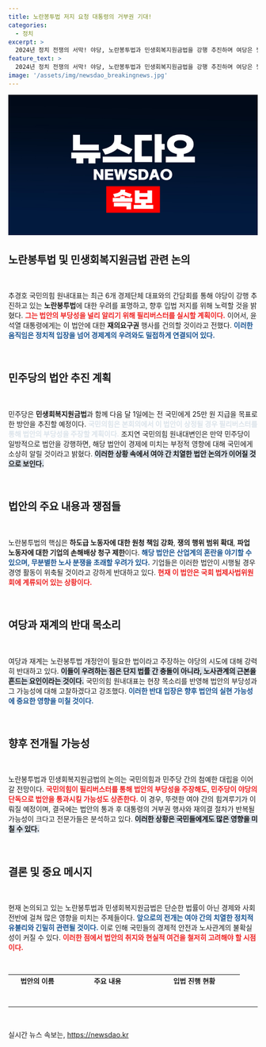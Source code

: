 ```yaml
---
title: 노란봉투법 저지 요청 대통령의 거부권 기대!
categories:
  - 정치
excerpt: >
  2024년 정치 전쟁의 서막! 야당, 노란봉투법과 민생회복지원금법을 강행 추진하며 여당은 필리버스터로 저지 시도. 경제계 우려와 함께 혼란의 국회가 펼쳐질 조짐!
feature_text: >
  2024년 정치 전쟁의 서막! 야당, 노란봉투법과 민생회복지원금법을 강행 추진하며 여당은 필리버스터로 저지 시도. 경제계 우려와 함께 혼란의 국회가 펼쳐질 조짐!
image: '/assets/img/newsdao_breakingnews.jpg'
---
```


<p><img src="/assets/img/newsdao_breakingnews.jpg" alt="cryptoinkorea 속보" /></p>

<h2 data-ke-size="size26">노란봉투법 및 민생회복지원금법 관련 논의</h2>

<p data-ke-size="size16">&nbsp;</p>

<p>추경호 국민의힘 원내대표는 최근 6개 경제단체 대표와의 간담회를 통해 야당이 강행 추진하고 있는 <strong>노란봉투법</strong>에 대한 우려를 표명하고, 향후 입법 저지를 위해 노력할 것을 밝혔다. <b><span style="color: #ee2323;">그는 법안의 부당성을 널리 알리기 위해 필리버스터를 실시할 계획이다.</span></b> 이어서, 윤석열 대통령에게는 이 법안에 대한 <strong>재의요구권</strong> 행사를 건의할 것이라고 전했다. <b><span style="color: #1a5490;">이러한 움직임은 정치적 입장을 넘어 경제계의 우려와도 밀접하게 연결되어 있다.</span></b> </p>

<p data-ke-size="size16">&nbsp;</p>

<h2 data-ke-size="size26">민주당의 법안 추진 계획</h2>

<p data-ke-size="size16">&nbsp;</p>

<p>민주당은 <strong>민생회복지원금법</strong>과 함께 다음 달 1일에는 전 국민에게 25만 원 지급을 목표로 한 방안을 추진할 예정이다. <b><span style="color: #21538527;">국민의힘은 본회의에서 이 법안이 상정될 경우 필리버스터를 통해 법안의 부당성을 주장할 계획이다.</span></b> 조지연 국민의힘 원내대변인은 만약 민주당이 일방적으로 법안을 강행하면, 해당 법안이 경제에 미치는 부정적 영향에 대해 국민에게 소상히 알릴 것이라고 밝혔다. <b><span style="background-color: #21538527;">이러한 상황 속에서 여야 간 치열한 법안 논의가 이어질 것으로 보인다.</span></b></p>

<p data-ke-size="size16">&nbsp;</p>

<h2 data-ke-size="size26">법안의 주요 내용과 쟁점들</h2>

<p data-ke-size="size16">&nbsp;</p>

<p>노란봉투법의 핵심은 <strong>하도급 노동자에 대한 원청 책임 강화</strong>, <strong>쟁의 행위 범위 확대</strong>, <strong>파업 노동자에 대한 기업의 손해배상 청구 제한</strong>이다. <b><span style="color: #1a5490;">해당 법안은 산업계의 혼란을 야기할 수 있으며, 무분별한 노사 분쟁을 초래할 우려가 있다.</span></b> 기업들은 이러한 법안이 시행될 경우 경영 활동이 위축될 것이라고 강하게 반대하고 있다. <b><span style="color: #ee2323;">현재 이 법안은 국회 법제사법위원회에 계류되어 있는 상황이다.</span></b></p>

<p data-ke-size="size16">&nbsp;</p>

<h2 data-ke-size="size26">여당과 재계의 반대 목소리</h2>

<p data-ke-size="size16">&nbsp;</p>

<p>여당과 재계는 노란봉투법 개정안이 필요한 법이라고 주장하는 야당의 시도에 대해 강력히 반대하고 있다. <b><span style="background-color: #21538527;">이들이 우려하는 점은 단지 법률 간 충돌이 아니라, 노사관계의 근본을 흔드는 요인이라는 것이다.</span></b> 국민의힘 원내대표는 현장 목소리를 반영해 법안의 부당성과 그 가능성에 대해 고찰하겠다고 강조했다. <b><span style="color: #1a5490;">이러한 반대 입장은 향후 법안의 실현 가능성에 중요한 영향을 미칠 것이다.</span></b></p>

<p data-ke-size="size16">&nbsp;</p>

<h2 data-ke-size="size26">향후 전개될 가능성</h2>

<p data-ke-size="size16">&nbsp;</p>

<p>노란봉투법과 민생회복지원금법의 논의는 국민의힘과 민주당 간의 첨예한 대립을 이어갈 전망이다. <b><span style="color: #ee2323;">국민의힘이 필리버스터를 통해 법안의 부당성을 주장해도, 민주당이 야당의 단독으로 법안을 통과시킬 가능성도 상존한다.</span></b> 이 경우, 뚜렷한 여야 간의 힘겨루기가 이뤄질 예정이며, 결국에는 법안의 통과 후 대통령의 거부권 행사와 재의결 절차가 반복될 가능성이 크다고 전문가들은 분석하고 있다. <b><span style="background-color: #21538527;">이러한 상황은 국민들에게도 많은 영향을 미칠 수 있다.</span></b></p>

<p data-ke-size="size16">&nbsp;</p>

<h2 data-ke-size="size26">결론 및 중요 메시지</h2>

<p data-ke-size="size16">&nbsp;</p>

<p>현재 논의되고 있는 노란봉투법과 민생회복지원금법은 단순한 법률이 아닌 경제와 사회 전반에 걸쳐 많은 영향을 미치는 주제들이다. <b><span style="color: #1a5490;">앞으로의 전개는 여야 간의 치열한 정치적 유불리와 긴밀히 관련될 것이다.</span></b> 이로 인해 국민들의 경제적 안전과 노사관계의 불확실성이 커질 수 있다. <b><span style="color: #ee2323;">이러한 점에서 법안의 취지와 현실적 여건을 철저히 고려해야 할 시점이다.</span></b> </p>

<p data-ke-size="size16">&nbsp;</p>

<table style="width: 100%; height: 20px;">
  <tbody>
    <tr>
      <td style="text-align: center; height: 17px;"><b>법안의 이름</b></td>
      <td style="text-align: center; height: 17px;"><b>주요 내용</b></td>
      <td style="text-align: center; height: 17px;"><b>입법 진행 현황</b></td>
    </tr>
    <tr>
      <td style="text-align: center; height: 17px;"><b>노란봉투법</b></td>
      <td style="text-align: center; height: 17px;"><b>노동자 손해배상 청구 제한</b></td>
      <td style="text-align: center; height: 17px;"><b>국회 법제사법위원회 계류 중</b></td>
    </tr>
    <tr>
      <td style="text-align: center; height: 17px;"><b>민생회복지원금법</b></td>
      <td style="text-align: center; height: 17px;"><b>전 국민 25만 원 지급</b></td>
      <td style="text-align: center; height: 17px;"><b>다음 달 1일 본회의 처리 계획</b></td>
    </tr>
  </tbody>
</table>

<p data-ke-size="size16">&nbsp;</p>

<hr/>

<p data-ke-size="size16">&nbsp;</p>
실시간 뉴스 속보는, <a href="https://newsdao.kr" rel="dofollow">https://newsdao.kr</a>


